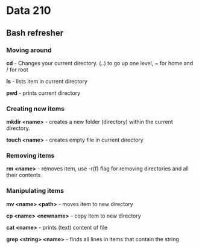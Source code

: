# Data 210

## Bash refresher

### Moving around
**cd** - Changes your current directory. (..) to go up one level, ~ for home and / for root

**ls** - lists item in current directory

**pwd** - prints current directory

### Creating new items
**mkdir \<name>** - creates a new folder (directory)
within the current directory.

**touch \<name>** - creates empty file in current directory

### Removing items
**rm \<name>** - removes item, use -r(f) flag for removing directories and all their contents

### Manipulating items
**mv \<name> \<path>** - moves item to new directory

**cp \<name> \<newname>** - copy item to new directory

**cat  \<name>** - prints (text) content of file

**grep \<string> \<name>** - finds all lines in items that contain the string